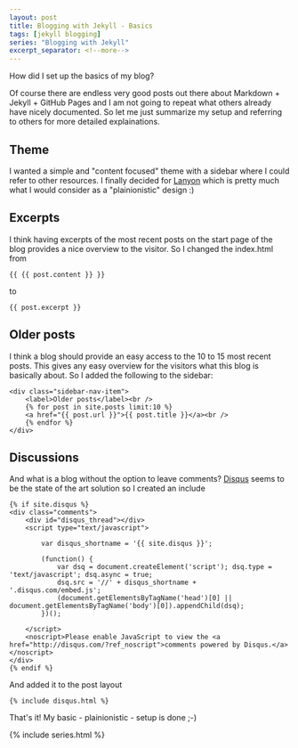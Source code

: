 ```yaml
---
layout: post
title: Blogging with Jekyll - Basics
tags: [jekyll blogging]
series: "Blogging with Jekyll"
excerpt_separator: <!--more-->
---
```


How did I set up the basics of my blog?

Of course there are endless very good posts out there about Markdown + Jekyll + GitHub Pages and I am not going to repeat what others already have 
nicely documented. So let me just summarize my setup and referring to others for more detailed explainations.

<!--more-->

## Theme

I wanted a simple and "content focused" theme with a sidebar where I could refer to other resources.
I finally decided for [Lanyon](http://lanyon.getpoole.com/) which is pretty much what I would consider as a "plainionistic" design :)


## Excerpts

I think having excerpts of the most recent posts on the start page of the blog provides a nice overview to the visitor.
So I changed the index.html from

```
{{ {{ post.content }} }}
```

to

```
{{ post.excerpt }}
```

## Older posts

I think a blog should provide an easy access to the 10 to 15 most recent posts. This gives any easy overview for the visitors
what this blog is basically about. So I added the following to the sidebar:

```
<div class="sidebar-nav-item">
    <label>Older posts</label><br />
    {% for post in site.posts limit:10 %}
    <a href="{{ post.url }}">{{ post.title }}</a><br />
    {% endfor %}
</div>
```

## Discussions

And what is a blog without the option to leave comments?
[Disqus](https://disqus.com/) seems to be the state of the art solution so I created an include

```
{% if site.disqus %}
<div class="comments">
	<div id="disqus_thread"></div>
	<script type="text/javascript">

	    var disqus_shortname = '{{ site.disqus }}';

	    (function() {
	        var dsq = document.createElement('script'); dsq.type = 'text/javascript'; dsq.async = true;
	        dsq.src = '//' + disqus_shortname + '.disqus.com/embed.js';
	        (document.getElementsByTagName('head')[0] || document.getElementsByTagName('body')[0]).appendChild(dsq);
	    })();

	</script>
	<noscript>Please enable JavaScript to view the <a href="http://disqus.com/?ref_noscript">comments powered by Disqus.</a></noscript>
</div>
{% endif %}
```

And added it to the post layout

```
{% include disqus.html %}
```

That's it! My basic - plainionistic - setup is done ;-)

{% include series.html %}


